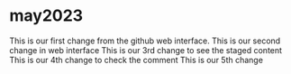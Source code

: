 # may2023
This is our first change from the github web interface.
This is our second change in web interface
This is our 3rd change to see the staged content
This is our 4th change to check the comment
This is our 5th change

